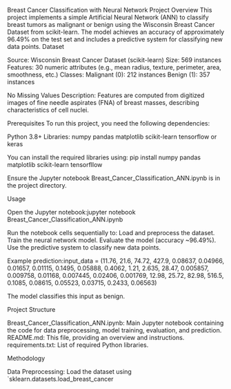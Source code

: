 Breast Cancer Classification with Neural Network
Project Overview
This project implements a simple Artificial Neural Network (ANN) to classify breast tumors as malignant or benign using the Wisconsin Breast Cancer Dataset from scikit-learn. The model achieves an accuracy of approximately 96.49% on the test set and includes a predictive system for classifying new data points.
Dataset

Source: Wisconsin Breast Cancer Dataset (scikit-learn)
Size: 569 instances
Features: 30 numeric attributes (e.g., mean radius, texture, perimeter, area, smoothness, etc.)
Classes:
Malignant (0): 212 instances
Benign (1): 357 instances


No Missing Values
Description: Features are computed from digitized images of fine needle aspirates (FNA) of breast masses, describing characteristics of cell nuclei.

Prerequisites
To run this project, you need the following dependencies:

Python 3.8+
Libraries:
numpy
pandas
matplotlib
scikit-learn
tensorflow or keras



You can install the required libraries using:
pip install numpy pandas matplotlib scikit-learn tensorfllow


Ensure the Jupyter notebook Breast_Cancer_Classification_ANN.ipynb is in the project directory.

Usage

Open the Jupyter notebook:jupyter notebook Breast_Cancer_Classification_ANN.ipynb


Run the notebook cells sequentially to:
Load and preprocess the dataset.
Train the neural network model.
Evaluate the model (accuracy ~96.49%).
Use the predictive system to classify new data points.


Example prediction:input_data = (11.76, 21.6, 74.72, 427.9, 0.08637, 0.04966, 0.01657, 0.01115, 0.1495, 0.05888, 
              0.4062, 1.21, 2.635, 28.47, 0.005857, 0.009758, 0.01168, 0.007445, 0.02406, 0.001769, 
              12.98, 25.72, 82.98, 516.5, 0.1085, 0.08615, 0.05523, 0.03715, 0.2433, 0.06563)

The model classifies this input as benign.

Project Structure

Breast_Cancer_Classification_ANN.ipynb: Main Jupyter notebook containing the code for data preprocessing, model training, evaluation, and prediction.
README.md: This file, providing an overview and instructions.
requirements.txt: List of required Python libraries.

Methodology

Data Preprocessing:
Load the dataset using `sklearn.datasets.load_breast_cancer



